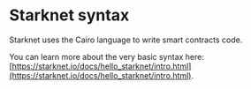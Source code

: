 # Starknet syntax

Starknet uses the Cairo language to write smart contracts code.

You can learn more about the very basic syntax here: [https://starknet.io/docs/hello_starknet/intro.html](https://starknet.io/docs/hello_starknet/intro.html).
